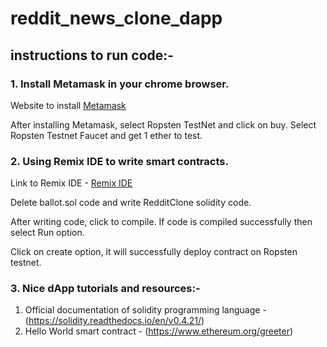 # reddit_news_clone_dapp


## instructions to run code:-

### 1. Install Metamask in your chrome browser.

Website to install [Metamask](https://metamask.io/)

After installing Metamask, select Ropsten TestNet and click on buy. Select Ropsten Testnet Faucet and get 1 ether to test.

### 2. Using Remix IDE to write smart contracts.

Link to Remix IDE - [Remix IDE](https://remix.ethereum.org/)

Delete ballot.sol code and write RedditClone solidity code.

After writing code, click to compile. If code is compiled successfully then select Run option.

Click on create option, it will successfully deploy contract on Ropsten testnet.

### 3. Nice dApp tutorials and resources:-

1. Official documentation of solidity programming language - (https://solidity.readthedocs.io/en/v0.4.21/)
2. Hello World smart contract - (https://www.ethereum.org/greeter)
